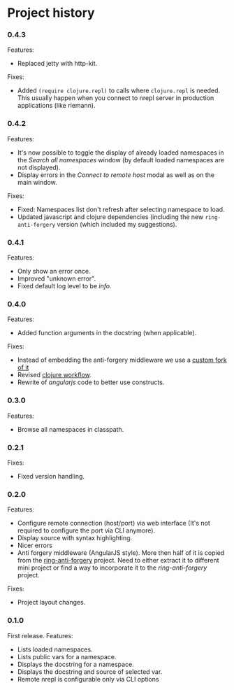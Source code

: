 # Project history

### 0.4.3
Features:

* Replaced jetty with http-kit.

Fixes:

* Added `(require clojure.repl)` to calls where `clojure.repl` is
  needed. This usually happen when you connect to nrepl server in
  production applications (like riemann).

### 0.4.2
Features:

* It's now possible to toggle the display of already loaded namespaces
  in the *Search all namespaces* window (by default loaded namespaces
  are not displayed).
* Display errors in the *Connect to remote host* modal as well as on
  the main window.

Fixes:

* Fixed: Namespaces list don't refresh after selecting namespace to
  load.
* Updated javascript and clojure dependencies (including the new
  `ring-anti-forgery` version (which included my suggestions).

### 0.4.1
Features:

* Only show an error once.
* Improved "unknown error".
* Fixed default log level to be *info*.

### 0.4.0
Features:

* Added function arguments in the docstring (when applicable).

Fixes:

* Instead of embedding the anti-forgery middleware we use a [custom
  fork of it][braf]
* Revised [clojure workflow][workflow].
* Rewrite of *angularjs* code to better use constructs.

### 0.3.0
Features:

* Browse all namespaces in classpath.

### 0.2.1
Fixes:

* Fixed version handling.

### 0.2.0
Features:

* Configure remote connection (host/port) via web interface (It's not
  required to configure the port via CLI anymore).
* Display source with syntax highlighting.
* Nicer errors
* Anti forgery middleware (AngularJS style). More then half of it is
  copied from the [ring-anti-forgery][] project. Need to either
  extract it to different mini project or find a way to incorporate it
  to the *ring-anti-forgery* project.

Fixes:

* Project layout changes.

### 0.1.0
First release. Features:

* Lists loaded namespaces.
* Lists public vars for a namespace.
* Displays the docstring for a namespace.
* Displays the docstring and source of selected var.
* Remote nrepl is configurable only via CLI options

[ring-anti-forgery]: https://github.com/weavejester/ring-anti-forgery
[braf]: https://github.com/babysnakes/ring-anti-forgery
[workflow]: http://thinkrelevance.com/blog/2013/06/04/clojure-workflow-reloaded

